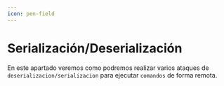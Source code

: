 ```yaml
---
icon: pen-field
---
```


# Serialización/Deserialización

En este apartado veremos como podremos realizar varios ataques de `deserializacion/serializacion` para ejecutar `comandos` de forma remota.
